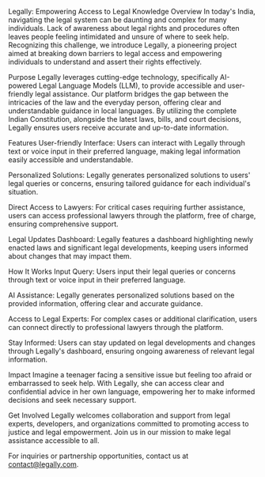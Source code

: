 
Legally: Empowering Access to Legal Knowledge
Overview
In today's India, navigating the legal system can be daunting and complex for many individuals. Lack of awareness about legal rights and procedures often leaves people feeling intimidated and unsure of where to seek help. Recognizing this challenge, we introduce Legally, a pioneering project aimed at breaking down barriers to legal access and empowering individuals to understand and assert their rights effectively.

Purpose
Legally leverages cutting-edge technology, specifically AI-powered Legal Language Models (LLM), to provide accessible and user-friendly legal assistance. Our platform bridges the gap between the intricacies of the law and the everyday person, offering clear and understandable guidance in local languages. By utilizing the complete Indian Constitution, alongside the latest laws, bills, and court decisions, Legally ensures users receive accurate and up-to-date information.

Features
User-friendly Interface: Users can interact with Legally through text or voice input in their preferred language, making legal information easily accessible and understandable.

Personalized Solutions: Legally generates personalized solutions to users' legal queries or concerns, ensuring tailored guidance for each individual's situation.

Direct Access to Lawyers: For critical cases requiring further assistance, users can access professional lawyers through the platform, free of charge, ensuring comprehensive support.

Legal Updates Dashboard: Legally features a dashboard highlighting newly enacted laws and significant legal developments, keeping users informed about changes that may impact them.

How It Works
Input Query: Users input their legal queries or concerns through text or voice input in their preferred language.

AI Assistance: Legally generates personalized solutions based on the provided information, offering clear and accurate guidance.

Access to Legal Experts: For complex cases or additional clarification, users can connect directly to professional lawyers through the platform.

Stay Informed: Users can stay updated on legal developments and changes through Legally's dashboard, ensuring ongoing awareness of relevant legal information.

Impact
Imagine a teenager facing a sensitive issue but feeling too afraid or embarrassed to seek help. With Legally, she can access clear and confidential advice in her own language, empowering her to make informed decisions and seek necessary support.

Get Involved
Legally welcomes collaboration and support from legal experts, developers, and organizations committed to promoting access to justice and legal empowerment. Join us in our mission to make legal assistance accessible to all.

For inquiries or partnership opportunities, contact us at contact@legally.com.
